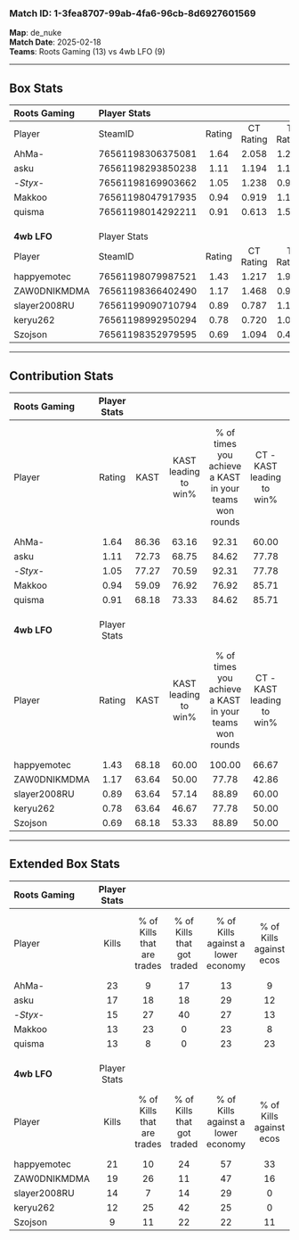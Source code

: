 ### Match ID: 1-3fea8707-99ab-4fa6-96cb-8d6927601569  
**Map**: de_nuke  
**Match Date**: 2025-02-18  
**Teams**: Roots Gaming (13) vs 4wb LFO (9)  

---  

## Box Stats  

| **Roots Gaming** | Player Stats      |        |           |          |       |       |       |         |        |      |     |
| :- | :- | :-: | :-: | :-: | :-: | :-: | :-: | :-: | :-: | :-: | :-: |
| Player           | SteamID           | Rating | CT Rating | T Rating | KAST  |  ADR  | Kills | Assists | Deaths | K/D  | HS% |
| AhMa-            | 76561198306375081 |  1.64  |   2.058   |  1.263   | 86.36 | 112.1 |  23   |    6    |   14   | 1.64 | 65  |
| asku             | 76561198293850238 |  1.11  |   1.194   |  1.185   | 72.73 | 76.1  |  17   |    5    |   17   | 1.00 | 58  |
| -_Styx_-         | 76561198169903662 |  1.05  |   1.238   |  0.936   | 77.27 | 71.4  |  15   |    4    |   17   | 0.88 | 60  |
| Makkoo           | 76561198047917935 |  0.94  |   0.919   |  1.114   | 59.09 | 68.5  |  13   |    6    |   13   | 1.00 | 61  |
| quisma           | 76561198014292211 |  0.91  |   0.613   |  1.537   | 68.18 | 61.4  |  13   |    2    |   15   | 0.87 | 61  |
|                  |                   |        |           |          |       |       |       |         |        |      |     |
|                  |                   |        |           |          |       |       |       |         |        |      |     |
|                  |                   |        |           |          |       |       |       |         |        |      |     |
| **4wb LFO**      | Player Stats      |        |           |          |       |       |       |         |        |      |     |
| Player           | SteamID           | Rating | CT Rating | T Rating | KAST  |  ADR  | Kills | Assists | Deaths | K/D  | HS% |
| happyemotec      | 76561198079987521 |  1.43  |   1.217   |  1.943   | 68.18 | 116.6 |  21   |    7    |   15   | 1.40 | 71  |
| ZAW0DNIKMDMA     | 76561198366402490 |  1.17  |   1.468   |  0.926   | 63.64 | 82.3  |  19   |    5    |   16   | 1.19 | 42  |
| slayer2008RU     | 76561199090710794 |  0.89  |   0.787   |  1.116   | 63.64 | 68.9  |  14   |    2    |   17   | 0.82 | 57  |
| keryu262         | 76561198992950294 |  0.78  |   0.720   |  1.037   | 63.64 | 57.3  |  12   |    3    |   17   | 0.71 | 58  |
| Szojson          | 76561198352979595 |  0.69  |   1.094   |  0.401   | 68.18 | 49.5  |   9   |    7    |   17   | 0.53 | 77  |
---  

## Contribution Stats  

| **Roots Gaming** | Player Stats |       |                      |                                                        |                           |                                                             |                          |                                                            |
| :- | :-: | :-: | :-: | :-: | :-: | :-: | :-: | :-: |
| Player           |    Rating    | KAST  | KAST leading to win% | % of times you achieve a KAST in your teams won rounds | CT - KAST leading to win% | CT - % of times you achieve a KAST in your teams won rounds | T - KAST leading to win% | T - % of times you achieve a KAST in your teams won rounds |
| AhMa-            |     1.64     | 86.36 |        63.16         |                         92.31                          |           60.00           |                            85.71                            |          66.67           |                           100.00                           |
| asku             |     1.11     | 72.73 |        68.75         |                         84.62                          |           77.78           |                           100.00                            |          57.14           |                           66.67                            |
| -_Styx_-         |     1.05     | 77.27 |        70.59         |                         92.31                          |           77.78           |                           100.00                            |          62.50           |                           83.33                            |
| Makkoo           |     0.94     | 59.09 |        76.92         |                         76.92                          |           85.71           |                            85.71                            |          66.67           |                           66.67                            |
| quisma           |     0.91     | 68.18 |        73.33         |                         84.62                          |           85.71           |                            85.71                            |          62.50           |                           83.33                            |
|                  |              |       |                      |                                                        |                           |                                                             |                          |                                                            |
|                  |              |       |                      |                                                        |                           |                                                             |                          |                                                            |
|                  |              |       |                      |                                                        |                           |                                                             |                          |                                                            |
| **4wb LFO**      | Player Stats |       |                      |                                                        |                           |                                                             |                          |                                                            |
| Player           |    Rating    | KAST  | KAST leading to win% | % of times you achieve a KAST in your teams won rounds | CT - KAST leading to win% | CT - % of times you achieve a KAST in your teams won rounds | T - KAST leading to win% | T - % of times you achieve a KAST in your teams won rounds |
| happyemotec      |     1.43     | 68.18 |        60.00         |                         100.00                         |           66.67           |                           100.00                            |          55.56           |                           100.00                           |
| ZAW0DNIKMDMA     |     1.17     | 63.64 |        50.00         |                         77.78                          |           42.86           |                            75.00                            |          57.14           |                           80.00                            |
| slayer2008RU     |     0.89     | 63.64 |        57.14         |                         88.89                          |           60.00           |                            75.00                            |          55.56           |                           100.00                           |
| keryu262         |     0.78     | 63.64 |        46.67         |                         77.78                          |           50.00           |                            75.00                            |          44.44           |                           80.00                            |
| Szojson          |     0.69     | 68.18 |        53.33         |                         88.89                          |           50.00           |                           100.00                            |          57.14           |                           80.00                            |
---  

## Extended Box Stats  

| **Roots Gaming** | Player Stats |                            |                            |                                    |                         |                              |                                 |        |                             |                                     |                          |                               |                            |
| :- | :-: | :-: | :-: | :-: | :-: | :-: | :-: | :-: | :-: | :-: | :-: | :-: | :-: |
| Player           |    Kills     | % of Kills that are trades | % of Kills that got traded | % of Kills against a lower economy | % of Kills against ecos | % of Kills that are flawless | % of Kills that are close duels | Deaths | % of Deaths that get traded | % of Deaths against a lower economy | % of Deaths against ecos | % of Deaths that are flawless | % of Deaths that are close |
| AhMa-            |      23      |             9              |             17             |                 13                 |            9            |              61              |                0                |   14   |             21              |                 14                  |            0             |              64               |             21             |
| asku             |      17      |             18             |             18             |                 29                 |           12            |              59              |                6                |   17   |             18              |                 24                  |            6             |              82               |             6              |
| -_Styx_-         |      15      |             27             |             40             |                 27                 |           13            |              53              |                7                |   17   |             12              |                 12                  |            0             |              59               |             0              |
| Makkoo           |      13      |             23             |             0              |                 23                 |            8            |              62              |                8                |   13   |             23              |                 15                  |            0             |              62               |             0              |
| quisma           |      13      |             8              |             0              |                 23                 |           23            |              77              |                0                |   15   |             33              |                 13                  |            0             |              80               |             7              |
|                  |              |                            |                            |                                    |                         |                              |                                 |        |                             |                                     |                          |                               |                            |
|                  |              |                            |                            |                                    |                         |                              |                                 |        |                             |                                     |                          |                               |                            |
|                  |              |                            |                            |                                    |                         |                              |                                 |        |                             |                                     |                          |                               |                            |
| **4wb LFO**      | Player Stats |                            |                            |                                    |                         |                              |                                 |        |                             |                                     |                          |                               |                            |
| Player           |    Kills     | % of Kills that are trades | % of Kills that got traded | % of Kills against a lower economy | % of Kills against ecos | % of Kills that are flawless | % of Kills that are close duels | Deaths | % of Deaths that get traded | % of Deaths against a lower economy | % of Deaths against ecos | % of Deaths that are flawless | % of Deaths that are close |
| happyemotec      |      21      |             10             |             24             |                 57                 |           33            |              86              |                0                |   15   |             27              |                 27                  |            7             |              53               |             7              |
| ZAW0DNIKMDMA     |      19      |             26             |             11             |                 47                 |           16            |              79              |                0                |   16   |              0              |                 19                  |            0             |              69               |             6              |
| slayer2008RU     |      14      |             7              |             14             |                 29                 |            0            |              50              |               21                |   17   |             24              |                 35                  |            0             |              76               |             6              |
| keryu262         |      12      |             25             |             42             |                 25                 |            0            |              58              |                8                |   17   |             24              |                 24                  |            0             |              59               |             0              |
| Szojson          |      9       |             11             |             22             |                 22                 |           11            |              67              |               11                |   17   |              6              |                 29                  |            0             |              65               |             0              |

